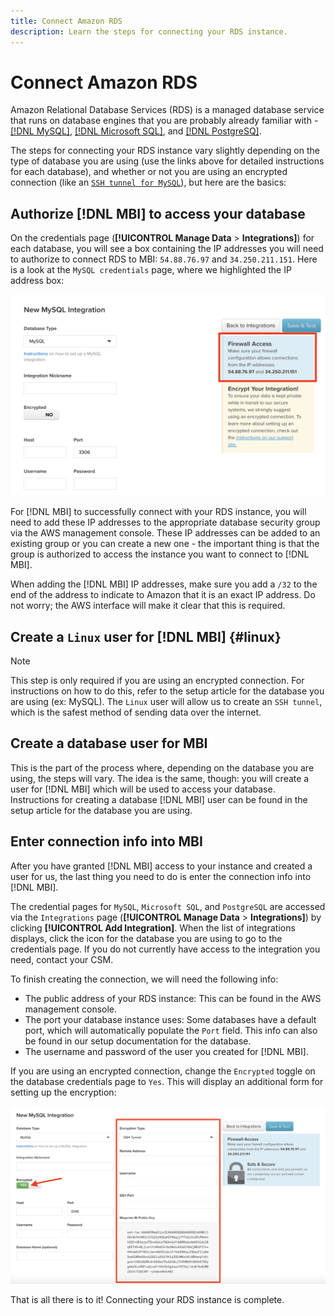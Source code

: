 ```yaml
---
title: Connect Amazon RDS
description: Learn the steps for connecting your RDS instance.
---
```

# Connect Amazon RDS

Amazon Relational Database Services (RDS) is a managed database service that runs on database engines that you are probably already familiar with - [[!DNL MySQL]](../integrations/mysql-via-a-direct-connection.md), [[!DNL Microsoft SQL]](../integrations/microsoft-sql-server.md), and [[!DNL PostgreSQ]](../integrations/postgresql.md).

The steps for connecting your RDS instance vary slightly depending on the type of database you are using (use the links above for detailed instructions for each database), and whether or not you are using an encrypted connection (like an [`SSH tunnel for MySQL`](../integrations/mysql-via-ssh-tunnel.md)), but here are the basics:

## Authorize [!DNL MBI] to access your database

On the credentials page (**[!UICONTROL Manage Data** > **Integrations]**) for each database, you will see a box containing the IP addresses you will need to authorize to connect RDS to MBI: `54.88.76.97` and `34.250.211.151`. Here is a look at the `MySQL credentials` page, where we highlighted the IP address box:

![](../../../assets/RDS_IP.png)

For [!DNL MBI] to successfully connect with your RDS instance, you will need to add these IP addresses to the appropriate database security group via the AWS management console. These IP addresses can be added to an existing group or you can create a new one - the important thing is that the group is authorized to access the instance you want to connect to [!DNL MBI].

When adding the [!DNL MBI] IP addresses, make sure you add a `/32` to the end of the address to indicate to Amazon that it is an exact IP address. Do not worry; the AWS interface will make it clear that this is required.

## Create a `Linux` user for [!DNL MBI] {#linux}

>[!NOTE]
>
>This step is only required if you are using an encrypted connection. For instructions on how to do this, refer to the setup article for the database you are using (ex: MySQL). The `Linux` user will allow us to create an `SSH tunnel`, which is the safest method of sending data over the internet.

## Create a database user for MBI

This is the part of the process where, depending on the database you are using, the steps will vary. The idea is the same, though: you will create a user for [!DNL MBI] which will be used to access your database. Instructions for creating a database [!DNL MBI] user can be found in the setup article for the database you are using.

## Enter connection info into MBI

After you have granted [!DNL MBI] access to your instance and created a user for us, the last thing you need to do is enter the connection info into [!DNL MBI].

The credential pages for `MySQL`, `Microsoft SQL`, and `PostgreSQL` are accessed via the `Integrations` page (**[!UICONTROL Manage Data** > **Integrations]**) by clicking **[!UICONTROL Add Integration]**. When the list of integrations displays, click the icon for the database you are using to go to the credentials page. If you do not currently have access to the integration you need, contact your CSM.

To finish creating the connection, we will need the following info:

*  The public address of your RDS instance: This can be found in the AWS management console.
*  The port your database instance uses: Some databases have a default port, which will automatically populate the `Port` field. This info can also be found in our setup documentation for the database.
*  The username and password of the user you created for [!DNL MBI].

If you are using an encrypted connection, change the `Encrypted` toggle on the database credentials page to `Yes`. This will display an additional form for setting up the encryption:

![](../../../assets/sql-integration-encrypted-yes.png)

That is all there is to it! Connecting your RDS instance is complete.
